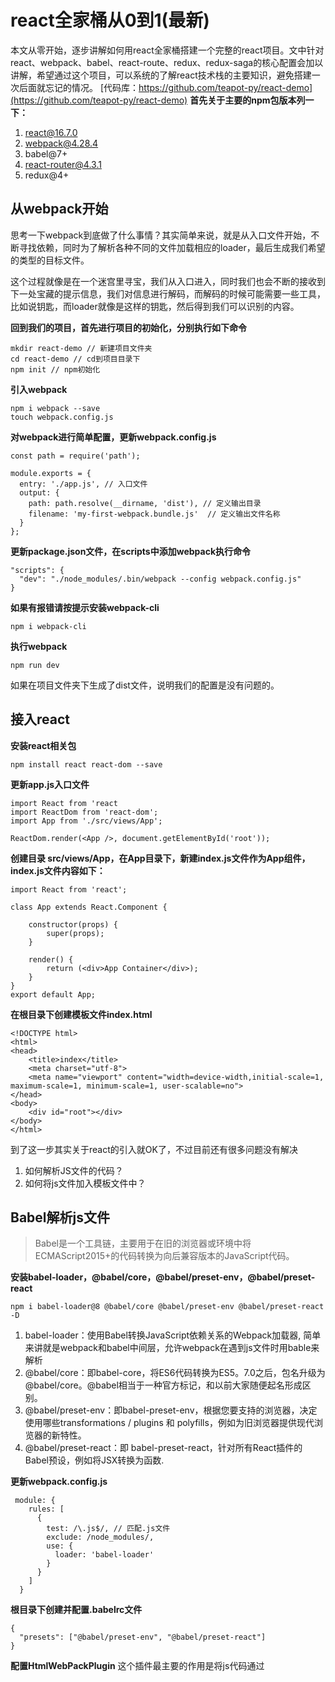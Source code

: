 # react全家桶从0到1(最新)
本文从零开始，逐步讲解如何用react全家桶搭建一个完整的react项目。文中针对react、webpack、babel、react-route、redux、redux-saga的核心配置会加以讲解，希望通过这个项目，可以系统的了解react技术栈的主要知识，避免搭建一次后面就忘记的情况。
[代码库：https://github.com/teapot-py/react-demo](https://github.com/teapot-py/react-demo)
**首先关于主要的npm包版本列一下：**

1. react@16.7.0
2. webpack@4.28.4
3. babel@7+
4. react-router@4.3.1
5. redux@4+


## 从webpack开始
思考一下webpack到底做了什么事情？其实简单来说，就是从入口文件开始，不断寻找依赖，同时为了解析各种不同的文件加载相应的loader，最后生成我们希望的类型的目标文件。

这个过程就像是在一个迷宫里寻宝，我们从入口进入，同时我们也会不断的接收到下一处宝藏的提示信息，我们对信息进行解码，而解码的时候可能需要一些工具，比如说钥匙，而loader就像是这样的钥匙，然后得到我们可以识别的内容。

**回到我们的项目，首先进行项目的初始化，分别执行如下命令**

```
mkdir react-demo // 新建项目文件夹
cd react-demo // cd到项目目录下
npm init // npm初始化
```
**引入webpack**

```
npm i webpack --save
touch webpack.config.js
```

**对webpack进行简单配置，更新webpack.config.js**

```
const path = require('path');

module.exports = {
  entry: './app.js', // 入口文件
  output: {
    path: path.resolve(__dirname, 'dist'), // 定义输出目录
    filename: 'my-first-webpack.bundle.js'  // 定义输出文件名称
  }
};

```
**更新package.json文件，在scripts中添加webpack执行命令**

```
"scripts": {
  "dev": "./node_modules/.bin/webpack --config webpack.config.js"
}
```

**如果有报错请按提示安装webpack-cli**

```
npm i webpack-cli
```
**执行webpack**

```
npm run dev
```
如果在项目文件夹下生成了dist文件，说明我们的配置是没有问题的。
## 接入react
**安装react相关包**

```
npm install react react-dom --save
```

**更新app.js入口文件**
```
import React from 'react
import ReactDom from 'react-dom';
import App from './src/views/App';

ReactDom.render(<App />, document.getElementById('root'));
```
**创建目录 src/views/App，在App目录下，新建index.js文件作为App组件，index.js文件内容如下：**
```
import React from 'react';

class App extends React.Component {

    constructor(props) {
        super(props);
    }

    render() {
        return (<div>App Container</div>);
    }
}
export default App;
```
**在根目录下创建模板文件index.html**
```
<!DOCTYPE html>
<html>
<head>
    <title>index</title>
    <meta charset="utf-8">
    <meta name="viewport" content="width=device-width,initial-scale=1, maximum-scale=1, minimum-scale=1, user-scalable=no">
</head>
<body>
    <div id="root"></div>
</body>
</html>
```
到了这一步其实关于react的引入就OK了，不过目前还有很多问题没有解决
1. 如何解析JS文件的代码？
2. 如何将js文件加入模板文件中？

## Babel解析js文件
> Babel是一个工具链，主要用于在旧的浏览器或环境中将ECMAScript2015+的代码转换为向后兼容版本的JavaScript代码。

**安装babel-loader，@babel/core，@babel/preset-env，@babel/preset-react**

```
npm i babel-loader@8 @babel/core @babel/preset-env @babel/preset-react -D
```

1. babel-loader：使用Babel转换JavaScript依赖关系的Webpack加载器, 简单来讲就是webpack和babel中间层，允许webpack在遇到js文件时用bable来解析
2. @babel/core：即babel-core，将ES6代码转换为ES5。7.0之后，包名升级为@babel/core。@babel相当于一种官方标记，和以前大家随便起名形成区别。
3. @babel/preset-env：即babel-preset-env，根据您要支持的浏览器，决定使用哪些transformations / plugins 和 polyfills，例如为旧浏览器提供现代浏览器的新特性。
4. @babel/preset-react：即 babel-preset-react，针对所有React插件的Babel预设，例如将JSX转换为函数.

**更新webpack.config.js**
```
 module: {
    rules: [
      {
        test: /\.js$/, // 匹配.js文件
        exclude: /node_modules/,
        use: {
          loader: 'babel-loader'
        }
      }
    ]
  }
```

**根目录下创建并配置.babelrc文件**

```
{
  "presets": ["@babel/preset-env", "@babel/preset-react"]
}
```
**配置HtmlWebPackPlugin**
这个插件最主要的作用是将js代码通过<script>标签注入到 HTML 文件中
```
npm i html-webpack-plugin -D
````
**webpack新增HtmlWebPackPlugin配置**
至此，我们看一下webpack.config.js文件的完整结构
```
const path = require('path');

const HtmlWebPackPlugin = require('html-webpack-plugin');

module.exports = {
  entry: './app.js',
  output: {
    path: path.resolve(__dirname, 'dist'),
    filename: 'my-first-webpack.bundle.js'
  },
  mode: 'development',
  module: {
    rules: [
      {
        test: /\.js$/,
        exclude: /node_modules/,
        use: {
          loader: 'babel-loader'
        }
      }
    ]
  },
  plugins: [
    new HtmlWebPackPlugin({
      template: './index.html',
      filename: path.resolve(__dirname, 'dist/index.html')
    })
  ]
};
```
**执行 npm run start，生成 dist文件夹**
当前目录结构如下
![目录结构](https://github.com/teapot-py/img-list/blob/master/react-demo/1547811588876.jpg?raw=true)
可以看到在dist文件加下生成了index.html文件，我们在浏览器中打开文件即可看到App组件内容。
# 配置 webpack-dev-server
webpack-dev-server可以极大的提高我们的开发效率，通过监听文件变化，自动更新页面
**安装 webpack-dev-server 作为 dev 依赖项**

```
npm i webpack-dev-server -D
```

**更新package.json的启动脚本**

```
“dev": "webpack-dev-server --config webpack.config.js --open"
```
**webpack.config.js新增devServer配置**
```
devServer: {
  hot: true, // 热替换
  contentBase: path.join(__dirname, 'dist'), // server文件的根目录
  compress: true, // 开启gzip
  port: 8080, // 端口
},
plugins: [
  new webpack.HotModuleReplacementPlugin(), // HMR允许在运行时更新各种模块，而无需进行完全刷新
  new HtmlWebPackPlugin({
    template: './index.html',
    filename: path.resolve(__dirname, 'dist/index.html')
  })
]
```
## 引入redux

> redux是用于前端数据管理的包，避免因项目过大前端数据无法管理的问题，同时通过单项数据流管理前端的数据状态。

**创建多个目录**
1. 新建src/actions目录，用于创建action函数
2. 新建src/reducers目录，用于创建reducers
3. 新建src/store目录，用于创建store

下面我们来通过redux实现一个计数器的功能

**安装依赖**

```
npm i redux react-redux -D
```
**在actions文件夹下创建index.js文件**
```
export const increment = () => {
  return {
    type: 'INCREMENT',
  };
};

```
**在reducers文件夹下创建index.js文件**
```
const initialState = {
  number: 0
};

const incrementReducer = (state = initialState, action) => {
  switch(action.type) {
    case 'INCREMENT': {
      state.number += 1
      return { ...state }
      break
    };
    default: return state;
  }
};
export default incrementReducer;
```
**更新store.js**
```
import { createStore } from 'redux';
import incrementReducer from './reducers/index';

const store = createStore(incrementReducer);

export default store;

```
**更新入口文件app.js**
```
import App from './src/views/App';
import ReactDom from 'react-dom';
import React from 'react';
import store from './src/store';
import { Provider } from 'react-redux';

ReactDom.render(
    <Provider store={store}>
        <App />
    </Provider>
, document.getElementById('root'));
```
**更新App组件**
```
import React from 'react';
import { connect } from 'react-redux';
import { increment } from '../../actions/index';

class App extends React.Component {

    constructor(props) {
        super(props);
    }

    onClick() {
        this.props.dispatch(increment())
    }

    render() {
        return (
            <div>
                <div>current number： {this.props.number} <button onClick={()=>this.onClick()}>点击+1</button></div>

            </div>
        );
    }
}
export default connect(
    state => ({
        number: state.number
    })
)(App);
```
![](https://github.com/teapot-py/img-list/blob/master/react-demo/WX20190118-194149@2x.png?raw=true)
点击旁边的数字会不断地+1
## 引入redux-saga
> redux-saga通过监听action来执行有副作用的task，以保持action的简洁性。引入了sagas的机制和generator的特性，让redux-saga非常方便地处理复杂异步问题。
redux-saga的原理其实说起来也很简单，通过劫持异步action，在redux-saga中进行异步操作，异步结束后将结果传给另外的action。

下面就接着我们计数器的例子，来实现一个异步的+1操作。
**安装依赖包**
```
npm i redux-saga -D
```
**新建src/sagas/index.js文件**
```
import { delay } from 'redux-saga'
import { put, takeEvery } from 'redux-saga/effects'

export function* incrementAsync() {
  yield delay(2000)
  yield put({ type: 'INCREMENT' })
}

export function* watchIncrementAsync() {
  yield takeEvery('INCREMENT_ASYNC', incrementAsync)
}
```
解释下所做的事情，将watchIncrementAsync理解为一个saga，在这个saga中监听了名为INCREMENT_ASYNC的action，当INCREMENT_ASYNC被dispatch时，会调用incrementAsync方法，在该方法中做了异步操作，然后将结果传给名为INCREMENT的action进而更新store。

**更新store.js**
在store中加入redux-saga中间件
```
import { createStore, applyMiddleware } from 'redux';
import incrementReducer from './reducers/index';
import createSagaMiddleware from 'redux-saga'
import { watchIncrementAsync } from './sagas/index'

const sagaMiddleware = createSagaMiddleware()
const store = createStore(incrementReducer, applyMiddleware(sagaMiddleware));
sagaMiddleware.run(watchIncrementAsync)
export default store;
```
**更新App组件**

在页面中新增异步提交按钮，观察异步结果
```
import React from 'react';
import { connect } from 'react-redux';
import { increment } from '../../actions/index';

class App extends React.Component {

    constructor(props) {
        super(props);
    }

    onClick() {
        this.props.dispatch(increment())
    }

    onClick2() {
        this.props.dispatch({ type: 'INCREMENT_ASYNC' })
    }

    render() {
        return (
            <div>
                <div>current number： {this.props.number} <button onClick={()=>this.onClick()}>点击+1</button></div>
                <div>current number： {this.props.number} <button onClick={()=>this.onClick2()}>点击2秒后+1</button></div>
            </div>
        );
    }
}
export default connect(
    state => ({
        number: state.number
    })
)(App);
```
观察结果我们会发现如下报错：
![](https://github.com/teapot-py/img-list/blob/master/react-demo/WX20190118-194230@2x.png?raw=true)
这是因为在redux-saga中用到了Generator函数，以我们目前的babel配置来说并不支持解析generator，需要安装@babel/plugin-transform-runtime
```
npm install --save-dev @babel/plugin-transform-runtime
```
这里关于babel-polyfill、和transfor-runtime做进一步解释

### babel-polyfill

> Babel默认只转换新的JavaScript语法，而不转换新的API。例如，Iterator、Generator、Set、Maps、Proxy、Reflect、Symbol、Promise等全局对象，以及一些定义在全局对象上的方法（比如Object.assign）都不会转译。如果想使用这些新的对象和方法，必须使用 babel-polyfill，为当前环境提供一个垫片。

### babel-runtime

Babel转译后的代码要实现源代码同样的功能需要借助一些帮助函数，而这些帮助函数可能会重复出现在一些模块里，导致编译后的代码体积变大。
Babel 为了解决这个问题，提供了单独的包babel-runtime供编译模块复用工具函数。
在没有使用babel-runtime之前，库和工具包一般不会直接引入 polyfill。否则像Promise这样的全局对象会污染全局命名空间，这就要求库的使用者自己提供 polyfill。这些 polyfill一般在库和工具的使用说明中会提到，比如很多库都会有要求提供 es5的polyfill。
在使用babel-runtime后，库和工具只要在 package.json中增加依赖babel-runtime，交给babel-runtime去引入 polyfill 就行了；
[详细解释可以参考](https://segmentfault.com/q/1010000005596587?from=singlemessage&isappinstalled=1)
### babel presets 和 plugins的区别
> Babel插件一般尽可能拆成小的力度，开发者可以按需引进。比如对ES6转ES5的功能，Babel官方拆成了20+个插件。
这样的好处显而易见，既提高了性能，也提高了扩展性。比如开发者想要体验ES6的箭头函数特性，那他只需要引入transform-es2015-arrow-functions插件就可以，而不是加载ES6全家桶。
但很多时候，逐个插件引入的效率比较低下。比如在项目开发中，开发者想要将所有ES6的代码转成ES5，插件逐个引入的方式令人抓狂，不单费力，而且容易出错。
这个时候，可以采用Babel Preset。
可以简单的把Babel Preset视为Babel Plugin的集合。比如babel-preset-es2015就包含了所有跟ES6转换有关的插件。
#### 更新.babelrc文件配置，支持genrator
```
{
  "presets": ["@babel/preset-env", "@babel/preset-react"],
  "plugins": [
    [
      "@babel/plugin-transform-runtime",
      {
        "corejs": false,
        "helpers": true,
        "regenerator": true,
        "useESModules": false
      }
    ]
  ]
}
```
![](https://github.com/teapot-py/img-list/blob/master/react-demo/WX20190118-194208@2x.png?raw=true)
点击按钮会在2秒后执行+1操作。
## 引入react-router
> 在web应用开发中，路由系统是不可或缺的一部分。在浏览器当前的URL发生变化时，路由系统会做出一些响应，用来保证用户界面与URL的同步。随着单页应用时代的到来，为之服务的前端路由系统也相继出现了。而react-route则是与react相匹配的前端路由。

**引入react-router-dom**
```
npm install --save react-router-dom -D
```
更新app.js入口文件增加路由匹配规则
```
import App from './src/views/App';
import ReactDom from 'react-dom';
import React from 'react';
import store from './src/store';
import { Provider } from 'react-redux';
import { BrowserRouter as Router, Route, Switch } from "react-router-dom";

const About = () => <h2>页面一</h2>;
const Users = () => <h2>页面二</h2>;

ReactDom.render(
    <Provider store={store}>
        <Router>
            <Switch>
                <Route path="/" exact component={App} />
                <Route path="/about/" component={About} />
                <Route path="/users/" component={Users} />
            </Switch>
        </Router>
    </Provider>
, document.getElementById('root'));
```
更新App组件，展示路由效果
```
import React from 'react';
import { connect } from 'react-redux';
import { increment } from '../../actions/index';
import { Link } from "react-router-dom";


class App extends React.Component {

    constructor(props) {
        super(props);
    }

    onClick() {
        this.props.dispatch(increment())
    }

    onClick2() {
        this.props.dispatch({ type: 'INCREMENT_ASYNC' })
    }

    render() {
        return (
            <div>
                <div>react-router 测试</div>
                <nav>
                    <ul>
                    <li>
                        <Link to="/about/">页面一</Link>
                    </li>
                    <li>
                        <Link to="/users/">页面二</Link>
                    </li>
                    </ul>
                </nav>

                <br/>
                <div>redux & redux-saga测试</div>
                <div>current number： {this.props.number} <button onClick={()=>this.onClick()}>点击+1</button></div>
                <div>current number： {this.props.number} <button onClick={()=>this.onClick2()}>点击2秒后+1</button></div>
            </div>
        );
    }
}
export default connect(
    state => ({
        number: state.number
    })
)(App);
```
![](https://github.com/teapot-py/img-list/blob/master/react-demo/WX20190118-194128@2x.png?raw=true)
点击列表可以跳转相关路由
## 总结

至此，我们已经一步步的，完成了一个简单但是功能齐全的react项目的搭建，下面回顾一下我们做的工作
1. 引入webpack
2. 引入react
3. 引入babel解析react
4. 接入webpack-dev-server提高前端开发效率
5. 引入redux实现一个increment功能
6. 引入redux-saga实现异步处理
7. 引入react-router实现前端路由

麻雀虽小，五脏俱全，希望通过最简单的代码快速的理解react工具链。其实这个小项目中还是很多不完善的地方，比如说样式的解析、Eslint检查、生产环境配置，虽然这几项是一个完整项目不可缺少的部分，但是就demo项目来说，对我们理解react工具链可能会有些干扰，所以就不在项目中加了。
后面我会新建一个分支，把这些完整的功能都加上，同时也会对当前的目录结构进行优化。
[代码库：https://github.com/teapot-py/react-demo](https://github.com/teapot-py/react-demo)

